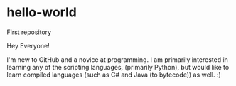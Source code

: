 # hello-world
First repository

Hey Everyone!

I'm new to GitHub and a novice at programming. I am primarily interested in learning any of the scripting languages,
(primarily Python), but would like to learn compiled languages (such as C# and Java (to bytecode)) as well. :) 
